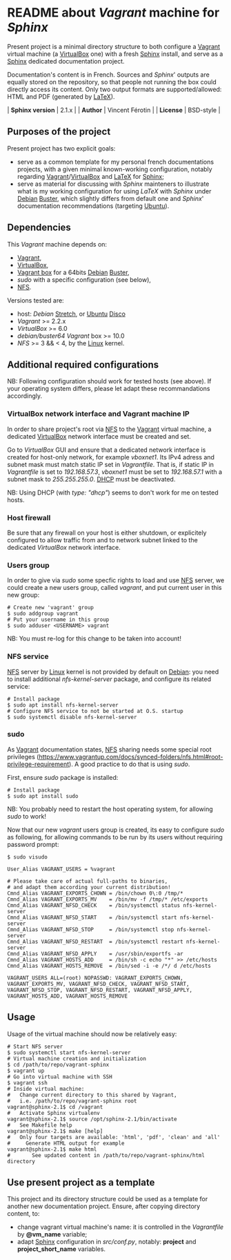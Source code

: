 # README about *Vagrant* machine for *Sphinx*

Present project is a minimal directory structure to both
configure a [Vagrant] virtual machine (a [VirtualBox] one) with a fresh
[Sphinx] install, and serve as a [Sphinx] dedicated documentation project.

Documentation's content is in French.
Sources and *Sphinx*' outputs are equally stored on the repository,
so that people not running the box could directly access its content.
Only two output formats are supported/allowed:
HTML and PDF (generated by [LaTeX]).

| **Sphinx version**    | 2.1.x             |
| **Author**            | Vincent Férotin   |
| **License**           | BSD-style         |


## Purposes of the project

Present project has two explicit goals:

*   serve as a common template for my personal french documentations projects,
    with a given minimal known-working configuration,
    notably regarding [Vagrant]/[VirtualBox] and [LaTeX] for [Sphinx];
*   serve as material for discussing with *Sphinx* mainteners to illustrate
    what is my working configuration for using *LaTeX* with *Sphinx*
    under [Debian] [Buster], which slightly differs from default one
    and *Sphinx*' documentation recommendations (targeting [Ubuntu]).


## Dependencies

This *Vagrant* machine depends on:

*   [Vagrant],
*   [VirtualBox],
*   [Vagrant box](https://app.vagrantup.com/debian/boxes/buster64)
    for a 64bits [Debian] [Buster],
*   *sudo* with a specific configuration (see below),
*   [NFS].

Versions tested are:

*   host: *Debian* [Stretch], or [Ubuntu] [Disco]
*   *Vagrant* >= 2.2.x
*   *VirtualBox* >= 6.0
*   *debian/buster64* *Vagrant* box >= 10.0
*   *NFS* >= 3 && < 4, by the [Linux] kernel.


## Additional required configurations

NB: Following configuration should work for tested hosts (see above).
If your operating system differs, please let adapt these recommandations
accordingly.


### VirtualBox network interface and Vagrant machine IP

In order to share project's root via [NFS] to the [Vagrant] virtual machine,
a dedicated [VirtualBox] network interface must be created and set.

Go to *VirtualBox* GUI and ensure that a dedicated network interface
is created for host-only network, for example *vboxnet1*.
Its IPv4 adress and subnet mask must match static IP set in *Vagrantfile*.
That is, if static IP in *Vagrantfile* is set to *192.168.57.3*,
*vboxnet1* must be set to *192.168.57.1* with a subnet mask to *255.255.255.0*.
[DHCP] must be deactivated.

NB: Using DHCP (with *type: "dhcp"*) seems to don't work for me
on tested hosts.


### Host firewall

Be sure that any firewall on your host is either shutdown,
or explicitely configured to allow traffic from and to network subnet linked to
the dedicated *VirtualBox* network interface.


### Users group

In order to give via *sudo* some specfic rights to load and use [NFS] server,
we could create a new users group, called *vagrant*, and put current user in
this new group:

```shell
# Create new 'vagrant' group
$ sudo addgroup vagrant
# Put your username in this group
$ sudo adduser <USERNAME> vagrant
```

NB: You must re-log for this change to be taken into account!


### NFS service

[NFS] server by [Linux] kernel is not provided by default on [Debian]:
you need to install additional *nfs-kernel-server* package, and configure
its related service:

```shell
# Install package
$ sudo apt install nfs-kernel-server
# Configure NFS service to not be started at O.S. startup
$ sudo systemctl disable nfs-kernel-server
```

### sudo

As [Vagrant] documentation states, [NFS] sharing needs some special root
privileges (https://www.vagrantup.com/docs/synced-folders/nfs.html#root-privilege-requirement).
A good practice to do that is using *sudo*.

First, ensure *sudo* package is installed:

```shell
# Install package
$ sudo apt install sudo
```

NB: You probably need to restart the host operating system, for allowing *sudo*
to work!

Now that our new *vagrant* users group is created, its easy to configure *sudo*
as following, for allowing commands to be run by its users without requiring
password prompt:

```shell
$ sudo visudo
```

```plaintext
User_Alias VAGRANT_USERS = %vagrant

# Please take care of actual full-paths to binaries,
# and adapt them according your current distribution!
Cmnd_Alias VAGRANT_EXPORTS_CHOWN = /bin/chown 0\:0 /tmp/*
Cmnd_Alias VAGRANT_EXPORTS_MV    = /bin/mv -f /tmp/* /etc/exports
Cmnd_Alias VAGRANT_NFSD_CHECK    = /bin/systemctl status nfs-kernel-server
Cmnd_Alias VAGRANT_NFSD_START    = /bin/systemctl start nfs-kernel-server
Cmnd_Alias VAGRANT_NFSD_STOP     = /bin/systemctl stop nfs-kernel-server
Cmnd_Alias VAGRANT_NFSD_RESTART  = /bin/systemctl restart nfs-kernel-server
Cmnd_Alias VAGRANT_NFSD_APPLY    = /usr/sbin/exportfs -ar
Cmnd_Alias VAGRANT_HOSTS_ADD     = /bin/sh -c echo "*" >> /etc/hosts
Cmnd_Alias VAGRANT_HOSTS_REMOVE  = /bin/sed -i -e /*/ d /etc/hosts

VAGRANT_USERS ALL=(root) NOPASSWD: VAGRANT_EXPORTS_CHOWN, VAGRANT_EXPORTS_MV, VAGRANT_NFSD_CHECK, VAGRANT_NFSD_START, VAGRANT_NFSD_STOP, VAGRANT_NFSD_RESTART, VAGRANT_NFSD_APPLY, VAGRANT_HOSTS_ADD, VAGRANT_HOSTS_REMOVE
```


## Usage

Usage of the virtual machine should now be relatively easy:

```shell
# Start NFS server
$ sudo systemctl start nfs-kernel-server
# Virtual machine creation and initialization
$ cd /path/to/repo/vagrant-sphinx
$ vagrant up
# Go into virtual machine with SSH
$ vagrant ssh
# Inside virtual machine:
#   Change current directory to this shared by Vagrant,
#   i.e. /path/to/repo/vagrant-sphinx root
vagrant@sphinx-2.1$ cd /vagrant
#   Activate Sphinx virtualenv
vagrant@sphinx-2.1$ source /opt/sphinx-2.1/bin/activate
#   See Makefile help
vagrant@sphinx-2.1$ make [help]
#   Only four targets are available: 'html', 'pdf', 'clean' and 'all'
#     Generate HTML output for example
vagrant@sphinx-2.1$ make html
#       See updated content in /path/to/repo/vagrant-sphinx/html directory
```


## Use present project as a template

This project and its directory structure could be used as a template
for another new documentation project.
Ensure, after copying directory content, to:

*   change vagrant virtual machine's name:
    it is controlled in the *Vagrantfile* by **@vm_name** variable;
*   adapt [Sphinx] configuration in *src/conf.py*, notably:
    **project** and **project_short_name** variables.


[Buster]:               https://www.debian.org/releases/buster/
[Debian]:               https://www.debian.org/
[debian-buster-box]:    https://app.vagrantup.com/debian/boxes/buster64
[DHCP]:                 https://en.wikipedia.org/wiki/Dynamic_Host_Configuration_Protocol
[Disco]:                http://releases.ubuntu.com/disco/
[LaTeX]:                https://www.latex-project.org/
[Linux]:                https://en.wikipedia.org/wiki/Linux_kernel
[NFS]:                  https://en.wikipedia.org/wiki/Network_File_System_%28protocol%29
[Sphinx]:               https://www.sphinx-doc.org/
[Stretch]:              https://www.debian.org/releases/stretch/
[Ubuntu]:               https://ubuntu.com/
[Vagrant]:              https://www.vagrantup.com/
[VirtualBox]:           https://www.virtualbox.org/

